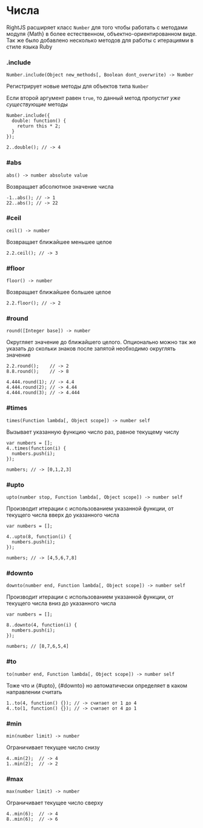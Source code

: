 # Числа

RightJS расширяет класс `Number` для того чтобы работать с методами модуля
{Math} в более естественном, объектно-ориентированном виде. Так же было
добавлено несколько методов для работы с итерациями в стиле языка Ruby



### .include

    Number.include(Object new_methods[, Boolean dont_overwrite) -> Number

Регистрирует новые методы для объектов типа `Number`

Если второй аргумент равен `true`, то данный метод _пропустит уже существующие_ методы

    Number.include({
      double: function() {
        return this * 2;
      }
    });

    2..double(); // -> 4


### #abs

    abs() -> number absolute value

Возвращает абсолютное значение числа

    -1..abs(); // -> 1
    22..abs(); // -> 22



### #ceil

    ceil() -> number

Возвращает ближайшее меньшее целое

    2.2.ceil(); // -> 3


### #floor

    floor() -> number

Возвращает ближайшее большее целое

    2.2.floor(); // -> 2


### #round

    round([Integer base]) -> number

Округляет значение до ближайшего целого. Опционально можно так же указать
до скольки знаков после запятой необходимо округлять значение

    2.2.round();    // -> 2
    8.8.round();    // -> 8

    4.444.round(1); // -> 4.4
    4.444.round(2); // -> 4.44
    4.444.round(3); // -> 4.444


### #times

    times(Function lambda[, Object scope]) -> number self

Вызывает указанную функцию число раз, равное текущему числу

    var numbers = [];
    4..times(function(i) {
      numbers.push(i);
    });

    numbers; // -> [0,1,2,3]



### #upto

    upto(number stop, Function lambda[, Object scope]) -> number self

Производит итерации с использованием указанной функции, от текущего числа
вверх до указанного числа

    var numbers = [];

    4..upto(8, function(i) {
      numbers.push(i);
    });

    numbers; // -> [4,5,6,7,8]



### #downto

    downto(number end, Function lambda[, Object scope]) -> number self

Производит итерации с использованием указанной функции, от текущего числа
вниз до указанного числа

    var numbers = [];

    8..downto(4, function(i) {
      numbers.push(i);
    });

    numbers; // [8,7,6,5,4]


### #to

    to(number end, Function lambda[, Object scope]) -> number self

Тоже что и {#upto}, {#downto} но автоматически определяет в каком направлении считать

    1..to(4, function() {}); // -> считает от 1 до 4
    4..to(1, function() {}); // -> считает от 4 до 1


### #min

    min(number limit) -> number

Ограничивает текущее число снизу

    4..min(2);  // -> 4
    1..min(2);  // -> 2


### #max

    max(number limit) -> number

Ограничивает текущее число сверху

    4..min(6);  // -> 4
    8..min(6);  // -> 6
